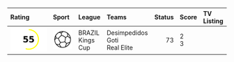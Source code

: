 | Rating                                                                                                                                 | Sport                                                                                                        | League              | Teams                           |   Status | Score   | TV Listing          |
|:---------------------------------------------------------------------------------------------------------------------------------------|:-------------------------------------------------------------------------------------------------------------|:--------------------|:--------------------------------|---------:|:--------|:--------------------|
| <img src="https://raw.githubusercontent.com/BlakeDuncan25/Donut-SVG-Ratings/bac4e4a278175106499642192132b1786a9aec38/55.svg" alt="55"> | <img src="https://raw.githubusercontent.com/BlakeDuncan25/Donut-SVG-Ratings/master/soccer.png" alt="Soccer"> | BRAZIL<br>Kings Cup | Desimpedidos Goti<br>Real Elite |       73 | 2<br>3  | <a href="#N/A"></a> |